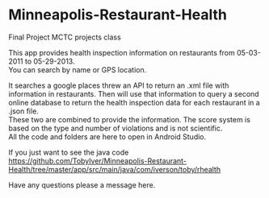 # Minneapolis-Restaurant-Health
Final Project MCTC projects class

This app provides health inspection information on restaurants from 05-03-2011 to 05-29-2013.  
You can search by name or GPS location.

It searches a google places threw an API to return an .xml file with information in restaurants.  Then will use that information to query a second online database to return the health inspection data for each restaurant in a .json file.  
These two are combined to provide the information.  The score system is based on the type and number of violations and is not scientific.   
All the code and folders are here to open in Android Studio.  

If you just want to see the java code 
https://github.com/TobyIver/Minneapolis-Restaurant-Health/tree/master/app/src/main/java/com/iverson/toby/rhealth

Have any questions please a message here.

